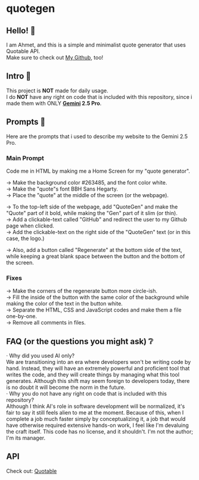 # quotegen
  
## Hello! 👋
I am Ahmet, and this is a simple and minimalist quote generator that uses Quotable API.  
Make sure to check out [My Github](https://github.com/ahmojunior), too!
  
## Intro 🚀
This project is **NOT** made for daily usage.  
I do **NOT** have any right on code that is included with this repository, since i made them with ONLY **[Gemini](https://gemini.google.com/) 2.5 Pro**.  
  
## Prompts 📝
Here are the prompts that i used to describe my website to the Gemini 2.5 Pro.  
### Main Prompt  
Code me in HTML by making me a Home Screen for my "quote generator".  

-> Make the background color #263485, and the font color white.  
-> Make the "quote"s font BBH Sans Hegarty.  
-> Place the "quote" at the middle of the screen (or the webpage).  

-> To the top-left side of the webpage, add "QuoteGen" and make the "Quote" part of it bold, while making the "Gen" part of it slim (or thin).  
-> Add a clickable-text called "GitHub" and redirect the user to my Github page when clicked.  
-> Add the clickable-text on the right side of the "QuoteGen" text (or in this case, the logo.)  

-> Also, add a button called "Regenerate" at the bottom side of the text, while keeping a great blank space between the button and the bottom of the screen.  
### Fixes   
-> Make the corners of the regenerate button more circle-ish.  
-> Fill the inside of the button with the same color of the background while making the color of the text in the button white.  
-> Separate the HTML, CSS and JavaScript codes and make them a file one-by-one.  
-> Remove all comments in files.  

## FAQ (or the questions you might ask) ❔  
· Why did you used AI only?  
We are transitioning into an era where developers won't be writing code by hand. Instead, they will have an extremely powerful and proficient tool that writes the code, and they will create things by managing what this tool generates. Although this shift may seem foreign to developers today, there is no doubt it will become the norm in the future.  
· Why you do not have any right on code that is included with this repository?  
Although I think AI's role in software development will be normalized, it's fair to say it still feels alien to me at the moment. Because of this, when I complete a job much faster simply by conceptualizing it, a job that would have otherwise required extensive hands-on work, I feel like I'm devaluing the craft itself. This code has no license, and it shouldn't. I'm not the author; I'm its manager.  

## API  
Check out: [Quotable](https://github.com/lukePeavey/quotable)  
